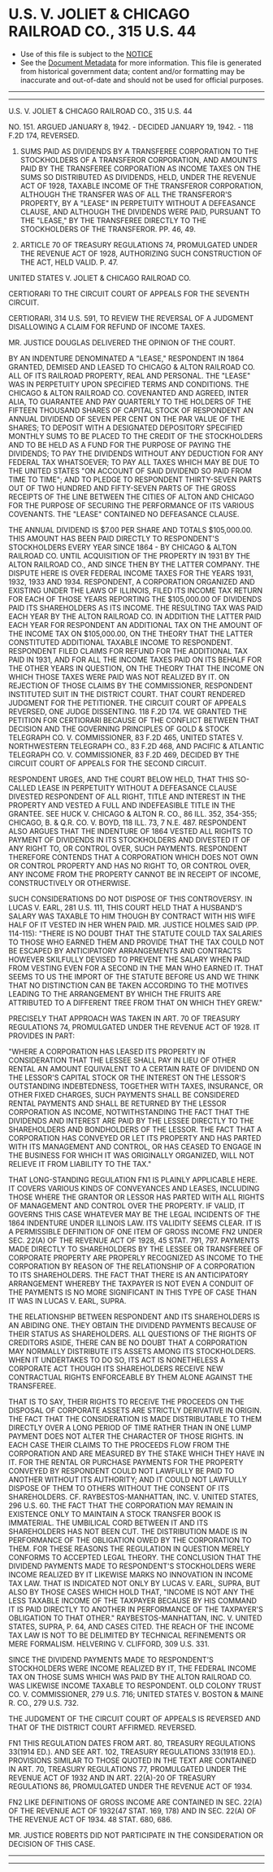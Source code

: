 ---
---

# U.S. V. JOLIET & CHICAGO RAILROAD CO., 315 U.S. 44

* Use of this file is subject to the [NOTICE](https://github.com/publicdocs/notice/blob/master/NOTICE)
* See the [Document Metadata](../../../) for more information.
  This file is generated from historical government data; content and/or formatting may be inaccurate and out-of-date and should not be used for official purposes.

----------
----------

U.S. V. JOLIET & CHICAGO RAILROAD CO., 315 U.S. 44

NO. 151.  ARGUED JANUARY 8, 1942.  - DECIDED JANUARY 19, 1942.  - 118 F.2D 174, REVERSED.

1.  SUMS PAID AS DIVIDENDS BY A TRANSFEREE CORPORATION TO THE STOCKHOLDERS OF A TRANSFEROR CORPORATION, AND AMOUNTS PAID BY THE TRANSFEREE CORPORATION AS INCOME TAXES ON THE SUMS SO DISTRIBUTED AS DIVIDENDS, HELD, UNDER THE REVENUE ACT OF 1928, TAXABLE INCOME OF THE TRANSFEROR CORPORATION, ALTHOUGH THE TRANSFER WAS OF ALL THE TRANSFEROR'S PROPERTY, BY A "LEASE" IN PERPETUITY WITHOUT A DEFEASANCE CLAUSE, AND ALTHOUGH THE DIVIDENDS WERE PAID, PURSUANT TO THE "LEASE," BY THE TRANSFEREE DIRECTLY TO THE STOCKHOLDERS OF THE TRANSFEROR.  PP. 46, 49.

2.  ARTICLE 70 OF TREASURY REGULATIONS 74, PROMULGATED UNDER THE REVENUE ACT OF 1928, AUTHORIZING SUCH CONSTRUCTION OF THE ACT, HELD VALID.  P. 47.

UNITED STATES V. JOLIET & CHICAGO RAILROAD CO.

CERTIORARI TO THE CIRCUIT COURT OF APPEALS FOR THE SEVENTH CIRCUIT.

CERTIORARI, 314 U.S. 591, TO REVIEW THE REVERSAL OF A JUDGMENT DISALLOWING A CLAIM FOR REFUND OF INCOME TAXES.

MR. JUSTICE DOUGLAS DELIVERED THE OPINION OF THE COURT.

BY AN INDENTURE DENOMINATED A "LEASE," RESPONDENT IN 1864 GRANTED, DEMISED AND LEASED TO CHICAGO & ALTON RAILROAD CO. ALL OF ITS RAILROAD PROPERTY, REAL AND PERSONAL.  THE "LEASE" WAS IN PERPETUITY UPON SPECIFIED TERMS AND CONDITIONS.  THE CHICAGO & ALTON RAILROAD CO. COVENANTED AND AGREED, INTER ALIA, TO GUARANTEE AND PAY QUARTERLY TO THE HOLDERS OF THE FIFTEEN THOUSAND SHARES OF CAPITAL STOCK OF RESPONDENT AN ANNUAL DIVIDEND OF SEVEN PER CENT ON THE PAR VALUE OF THE SHARES; TO DEPOSIT WITH A DESIGNATED DEPOSITORY SPECIFIED MONTHLY SUMS TO BE PLACED TO THE CREDIT OF THE STOCKHOLDERS AND TO BE HELD AS A FUND FOR THE PURPOSE OF PAYING THE DIVIDENDS; TO PAY THE DIVIDENDS WITHOUT ANY DEDUCTION FOR ANY FEDERAL TAX WHATSOEVER; TO PAY ALL TAXES WHICH MAY BE DUE TO THE UNITED STATES "ON ACCOUNT OF SAID DIVIDEND SO PAID FROM TIME TO TIME"; AND TO PLEDGE TO RESPONDENT THIRTY-SEVEN PARTS OUT OF TWO HUNDRED AND FIFTY-SEVEN PARTS OF THE GROSS RECEIPTS OF THE LINE BETWEEN THE CITIES OF ALTON AND CHICAGO FOR THE PURPOSE OF SECURING THE PERFORMANCE OF ITS VARIOUS COVENANTS.  THE "LEASE" CONTAINED NO DEFEASANCE CLAUSE.

THE ANNUAL DIVIDEND IS $7.00 PER SHARE AND TOTALS $105,000.00.  THIS AMOUNT HAS BEEN PAID DIRECTLY TO RESPONDENT'S STOCKHOLDERS EVERY YEAR SINCE 1864 - BY CHICAGO & ALTON RAILROAD CO. UNTIL ACQUISITION OF THE PROPERTY IN 1931 BY THE ALTON RAILROAD CO., AND SINCE THEN BY THE LATTER COMPANY.  THE DISPUTE HERE IS OVER FEDERAL INCOME TAXES FOR THE YEARS 1931, 1932, 1933 AND 1934.  RESPONDENT, A CORPORATION ORGANIZED AND EXISTING UNDER THE LAWS OF ILLINOIS, FILED ITS INCOME TAX RETURN FOR EACH OF THOSE YEARS REPORTING THE $105,000.00 OF DIVIDENDS PAID ITS SHAREHOLDERS AS ITS INCOME.  THE RESULTING TAX WAS PAID EACH YEAR BY THE ALTON RAILROAD CO. IN ADDITION THE LATTER PAID EACH YEAR FOR RESPONDENT AN ADDITIONAL TAX ON THE AMOUNT OF THE INCOME TAX ON $105,000.00, ON THE THEORY THAT THE LATTER CONSTITUTED ADDITIONAL TAXABLE INCOME TO RESPONDENT.  RESPONDENT FILED CLAIMS FOR REFUND FOR THE ADDITIONAL TAX PAID IN 1931, AND FOR ALL THE INCOME TAXES PAID ON ITS BEHALF FOR THE OTHER YEARS IN QUESTION, ON THE THEORY THAT THE INCOME ON WHICH THOSE TAXES WERE PAID WAS NOT REALIZED BY IT.  ON REJECTION OF THOSE CLAIMS BY THE COMMISSIONER, RESPONDENT INSTITUTED SUIT IN THE DISTRICT COURT.  THAT COURT RENDERED JUDGMENT FOR THE PETITIONER.  THE CIRCUIT COURT OF APPEALS REVERSED, ONE JUDGE DISSENTING.  118 F.2D 174.  WE GRANTED THE PETITION FOR CERTIORARI BECAUSE OF THE CONFLICT BETWEEN THAT DECISION AND THE GOVERNING PRINCIPLES OF GOLD & STOCK TELEGRAPH CO. V. COMMISSIONER, 83 F.2D 465, UNITED STATES V. NORTHWESTERN TELEGRAPH CO., 83 F.2D 468, AND PACIFIC & ATLANTIC TELEGRAPH CO. V. COMMISSIONER, 83 F.2D 469, DECIDED BY THE CIRCUIT COURT OF APPEALS FOR THE SECOND CIRCUIT.

RESPONDENT URGES, AND THE COURT BELOW HELD, THAT THIS SO-CALLED LEASE IN PERPETUITY WITHOUT A DEFEASANCE CLAUSE DIVESTED RESPONDENT OF ALL RIGHT, TITLE AND INTEREST IN THE PROPERTY AND VESTED A FULL AND INDEFEASIBLE TITLE IN THE GRANTEE.  SEE HUCK V. CHICAGO & ALTON R. CO., 86 ILL. 352, 354-355; CHICAGO, B. & Q.R. CO. V. BOYD, 118 ILL. 73, 7 N.E. 487.  RESPONDENT ALSO ARGUES THAT THE INDENTURE OF 1864 VESTED ALL RIGHTS TO PAYMENT OF DIVIDENDS IN ITS STOCKHOLDERS AND DIVESTED IT OF ANY RIGHT TO, OR CONTROL OVER, SUCH PAYMENTS.  RESPONDENT THEREFORE CONTENDS THAT A CORPORATION WHICH DOES NOT OWN OR CONTROL PROPERTY AND HAS NO RIGHT TO, OR CONTROL OVER, ANY INCOME FROM THE PROPERTY CANNOT BE IN RECEIPT OF INCOME, CONSTRUCTIVELY OR OTHERWISE.

SUCH CONSIDERATIONS DO NOT DISPOSE OF THIS CONTROVERSY.  IN LUCAS V. EARL, 281 U.S. 111, THIS COURT HELD THAT A HUSBAND'S SALARY WAS TAXABLE TO HIM THOUGH BY CONTRACT WITH HIS WIFE HALF OF IT VESTED IN HER WHEN PAID.  MR. JUSTICE HOLMES SAID (PP. 114-115):  "THERE IS NO DOUBT THAT THE STATUTE COULD TAX SALARIES TO THOSE WHO EARNED THEM AND PROVIDE THAT THE TAX COULD NOT BE ESCAPED BY ANTICIPATORY ARRANGEMENTS AND CONTRACTS HOWEVER SKILFULLY DEVISED TO PREVENT THE SALARY WHEN PAID FROM VESTING EVEN FOR A SECOND IN THE MAN WHO EARNED IT.  THAT SEEMS TO US THE IMPORT OF THE STATUTE BEFORE US AND WE THINK THAT NO DISTINCTION CAN BE TAKEN ACCORDING TO THE MOTIVES LEADING TO THE ARRANGEMENT BY WHICH THE FRUITS ARE ATTRIBUTED TO A DIFFERENT TREE FROM THAT ON WHICH THEY GREW."

PRECISELY THAT APPROACH WAS TAKEN IN ART. 70 OF TREASURY REGULATIONS 74, PROMULGATED UNDER THE REVENUE ACT OF 1928.  IT PROVIDES IN PART:

"WHERE A CORPORATION HAS LEASED ITS PROPERTY IN CONSIDERATION THAT THE LESSEE SHALL PAY IN LIEU OF OTHER RENTAL AN AMOUNT EQUIVALENT TO A CERTAIN RATE OF DIVIDEND ON THE LESSOR'S CAPITAL STOCK OR THE INTEREST ON THE LESSOR'S OUTSTANDING INDEBTEDNESS, TOGETHER WITH TAXES, INSURANCE, OR OTHER FIXED CHARGES, SUCH PAYMENTS SHALL BE CONSIDERED RENTAL PAYMENTS AND SHALL BE RETURNED BY THE LESSOR CORPORATION AS INCOME, NOTWITHSTANDING THE FACT THAT THE DIVIDENDS AND INTEREST ARE PAID BY THE LESSEE DIRECTLY TO THE SHAREHOLDERS AND BONDHOLDERS OF THE LESSOR.  THE FACT THAT A CORPORATION HAS CONVEYED OR LET ITS PROPERTY AND HAS PARTED WITH ITS MANAGEMENT AND CONTROL, OR HAS CEASED TO ENGAGE IN THE BUSINESS FOR WHICH IT WAS ORIGINALLY ORGANIZED, WILL NOT RELIEVE IT FROM LIABILITY TO THE TAX."

THAT LONG-STANDING REGULATION  FN1  IS PLAINLY APPLICABLE HERE.  IT COVERS VARIOUS KINDS OF CONVEYANCES AND LEASES, INCLUDING THOSE WHERE THE GRANTOR OR LESSOR HAS PARTED WITH ALL RIGHTS OF MANAGEMENT AND CONTROL OVER THE PROPERTY.  IF VALID, IT GOVERNS THIS CASE WHATEVER MAY BE THE LEGAL INCIDENTS OF THE 1864 INDENTURE UNDER ILLINOIS LAW.  ITS VALIDITY SEEMS CLEAR.  IT IS A PERMISSIBLE DEFINITION OF ONE ITEM OF GROSS INCOME  FN2  UNDER SEC. 22(A) OF THE REVENUE ACT OF 1928, 45 STAT. 791, 797.  PAYMENTS MADE DIRECTLY TO SHAREHOLDERS BY THE LESSEE OR TRANSFEREE OF CORPORATE PROPERTY ARE PROPERLY RECOGNIZED AS INCOME TO THE CORPORATION BY REASON OF THE RELATIONSHIP OF A CORPORATION TO ITS SHAREHOLDERS.  THE FACT THAT THERE IS AN ANTICIPATORY ARRANGEMENT WHEREBY THE TAXPAYER IS NOT EVEN A CONDUIT OF THE PAYMENTS IS NO MORE SIGNIFICANT IN THIS TYPE OF CASE THAN IT WAS IN LUCAS V. EARL, SUPRA.

THE RELATIONSHIP BETWEEN RESPONDENT AND ITS SHAREHOLDERS IS AN ABIDING ONE.  THEY OBTAIN THE DIVIDEND PAYMENTS BECAUSE OF THEIR STATUS AS SHAREHOLDERS.  ALL QUESTIONS OF THE RIGHTS OF CREDITORS ASIDE, THERE CAN BE NO DOUBT THAT A CORPORATION MAY NORMALLY DISTRIBUTE ITS ASSETS AMONG ITS STOCKHOLDERS.  WHEN IT UNDERTAKES TO DO SO, ITS ACT IS NONETHELESS A CORPORATE ACT THOUGH ITS SHAREHOLDERS RECEIVE NEW CONTRACTUAL RIGHTS ENFORCEABLE BY THEM ALONE AGAINST THE TRANSFEREE.

THAT IS TO SAY, THEIR RIGHTS TO RECEIVE THE PROCEEDS ON THE DISPOSAL OF CORPORATE ASSETS ARE STRICTLY DERIVATIVE IN ORIGIN.  THE FACT THAT THE CONSIDERATION IS MADE DISTRIBUTABLE TO THEM DIRECTLY OVER A LONG PERIOD OF TIME RATHER THAN IN ONE LUMP PAYMENT DOES NOT ALTER THE CHARACTER OF THOSE RIGHTS.  IN EACH CASE THEIR CLAIMS TO THE PROCEEDS FLOW FROM THE CORPORATION AND ARE MEASURED BY THE STAKE WHICH THEY HAVE IN IT.  FOR THE RENTAL OR PURCHASE PAYMENTS FOR THE PROPERTY CONVEYED BY RESPONDENT COULD NOT LAWFULLY BE PAID TO ANOTHER WITHOUT ITS AUTHORITY; AND IT COULD NOT LAWFULLY DISPOSE OF THEM TO OTHERS WITHOUT THE CONSENT OF ITS SHAREHOLDERS.  CF. RAYBESTOS-MANHATTAN, INC. V. UNITED STATES, 296 U.S. 60.  THE FACT THAT THE CORPORATION MAY REMAIN IN EXISTENCE ONLY TO MAINTAIN A STOCK TRANSFER BOOK IS IMMATERIAL.  THE UMBILICAL CORD BETWEEN IT AND ITS SHAREHOLDERS HAS NOT BEEN CUT.  THE DISTRIBUTION MADE IS IN PERFORMANCE OF THE OBLIGATION OWED BY THE CORPORATION TO THEM.  FOR THESE REASONS THE REGULATION IN QUESTION MERELY CONFORMS TO ACCEPTED LEGAL THEORY.  THE CONCLUSION THAT THE DIVIDEND PAYMENTS MADE TO RESPONDENT'S STOCKHOLDERS WERE INCOME REALIZED BY IT LIKEWISE MARKS NO INNOVATION IN INCOME TAX LAW.  THAT IS INDICATED NOT ONLY BY LUCAS V. EARL, SUPRA, BUT ALSO BY THOSE CASES WHICH HOLD THAT, "INCOME IS NOT ANY THE LESS TAXABLE INCOME OF THE TAXPAYER BECAUSE BY HIS COMMAND IT IS PAID DIRECTLY TO ANOTHER IN PERFORMANCE OF THE TAXPAYER'S OBLIGATION TO THAT OTHER."  RAYBESTOS-MANHATTAN, INC. V. UNITED STATES, SUPRA, P. 64, AND CASES CITED.  THE REACH OF THE INCOME TAX LAW IS NOT TO BE DELIMITED BY TECHNICAL REFINEMENTS OR MERE FORMALISM.  HELVERING V. CLIFFORD, 309 U.S. 331.

SINCE THE DIVIDEND PAYMENTS MADE TO RESPONDENT'S STOCKHOLDERS WERE INCOME REALIZED BY IT, THE FEDERAL INCOME TAX ON THOSE SUMS WHICH WAS PAID BY THE ALTON RAILROAD CO. WAS LIKEWISE INCOME TAXABLE TO RESPONDENT.  OLD COLONY TRUST CO. V. COMMISSIONER, 279 U.S. 716; UNITED STATES V. BOSTON & MAINE R. CO., 279 U.S. 732.

THE JUDGMENT OF THE CIRCUIT COURT OF APPEALS IS REVERSED AND THAT OF THE DISTRICT COURT AFFIRMED.  REVERSED.

FN1  THIS REGULATION DATES FROM ART. 80, TREASURY REGULATIONS 33(1914 ED.).  AND SEE ART. 102, TREASURY REGULATIONS 33(1918 ED.).  PROVISIONS SIMILAR TO THOSE QUOTED IN THE TEXT ARE CONTAINED IN ART. 70, TREASURY REGULATIONS 77, PROMULGATED UNDER THE REVENUE ACT OF 1932 AND IN ART. 22(A)-20 OF TREASURY REGULATIONS 86, PROMULGATED UNDER THE REVENUE ACT OF 1934.

FN2  LIKE DEFINITIONS OF GROSS INCOME ARE CONTAINED IN SEC. 22(A) OF THE REVENUE ACT OF 1932(47 STAT. 169, 178) AND IN SEC. 22(A) OF THE REVENUE ACT OF 1934.  48 STAT. 680, 686.

MR. JUSTICE ROBERTS DID NOT PARTICIPATE IN THE CONSIDERATION OR DECISION OF THIS CASE.


----------
----------

